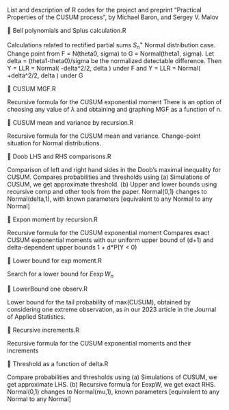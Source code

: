 List and description of R codes for the project and preprint
“Practical Properties of the CUSUM process”, by Michael Baron, and Sergey V. Malov

	Bell polynomials and Splus calculation.R

 Calculations related to rectified partial sums $S_n^+$ 
 Normal distribution case. Change point from F = N(theta0, sigma) to G = Normal(theta1, sigma).
 Let delta = (theta1-theta0)/sigma be the normalized detectable difference.
 Then Y = LLR = Normal( -delta^2/2, delta ) under F 
  and Y = LLR = Normal( +delta^2/2, delta ) under G

	CUSUM MGF.R

 Recursive formula for the CUSUM exponential moment 
There is an option of choosing any value of $\lambda$ and obtaining and graphing MGF as a function of n.
 
	CUSUM mean and variance by recursion.R
 
Recursive formula for the CUSUM mean and variance.
Change-point situation for Normal distributions.

	Doob LHS and RHS comparisons.R

Comparison of left and right hand sides in the Doob’s maximal inequality for CUSUM.
Compares probabilities and thresholds using
 (a) Simulations of CUSUM, we get approximate threshold. 
 (b) Upper and lower bounds using recursive comp and other tools from the paper.
 Normal(0,1) changes to Normal(delta,1), with known parameters 
 [equivalent to any Normal to any Normal]

	Expon moment by recursion.R

Recursive formula for the CUSUM exponential moment 
Compares exact CUSUM exponential moments with our uniform upper bound of (d+1) 
and delta-dependent upper bounds 1 + d*P(Y < 0)

	Lower bound for exp moment.R

Search for a lower bound for $E \exp W_n$

	LowerBound one observ.R

Lower bound for the tail probability of max(CUSUM), obtained by considering one extreme observation, as in our 2023 article in the Journal of Applied Statistics.

	Recursive increments.R
 
Recursive formula for the CUSUM exponential moments and their increments 

	Threshold as a function of delta.R
 
Compare probabilities and thresholds using
 (a) Simulations of CUSUM, we get approximate LHS. 
 (b) Recursive formula for EexpW, we get exact RHS.
 Normal(0,1) changes to Normal(mu,1), known parameters 
 [equivalent to any Normal to any Normal]

